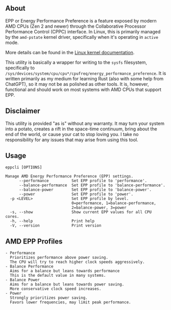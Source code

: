 ## About
EPP or Energy Performance Preference is a feature exposed by modern AMD CPUs (Zen 2 and newer) through the Collaborative Processor Performance Control (CPPC) interface. In Linux, this is primarily managed by the `amd-pstate` kernel driver, specifically when it's operating in `active` mode.

More details can be found in the [Linux kernel documentation](https://docs.kernel.org/admin-guide/pm/amd-pstate.html).

This utility is basically a wrapper for writing to the `sysfs` filesystem, specifically to `/sys/devices/system/cpu/cpu*/cpufreq/energy_performance_preference`. It is written primarily as my medium for learning Rust (also with some help from ChatGPT), so it may not be as polished as other tools. It is, however, functional and should work on most systems with AMD CPUs that support EPP.

## Disclaimer
This utility is provided "as is" without any warranty. It may turn your system into a potato, creates a rift in the space-time continuum, bring about the end of the world, or cause your cat to stop loving you. I take no responsibility for any issues that may arise from using this tool.

## Usage
```
eppcli [OPTIONS]

Manage AMD Energy Performance Preference (EPP) settings.
      --performance          Set EPP profile to 'performance'.
      --balance-performance  Set EPP profile to 'balance-performance'.
      --balance-power        Set EPP profile to 'balance-power'.
      --power                Set EPP profile to 'power'.
  -p <LEVEL>                 Set EPP profile by level.
                             0=performance, 1=balance-performance,
                             2=balance-power, 3=power
  -s, --show                 Show current EPP values for all CPU cores.
  -h, --help                 Print help
  -V, --version              Print version
```

## AMD EPP Profiles
```
- Performance
  Prioritizes performance above power saving.
  The CPU will try to reach higher clock speeds aggressively.
- Balance Performance
  Aims for a balance but leans towards performance
  This is the default value in many systems.
- Balance Power
  Aims for a balance but leans towards power saving.
  More conservative clock speed increases.
- Power
  Strongly prioritizes power saving.
  Favors lower frequencies, may limit peak performance.
```
